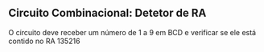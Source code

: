## Circuito Combinacional: Detetor de RA

O circuito deve receber um número de 1 a 9 em BCD e verificar se ele está contido no RA 135216